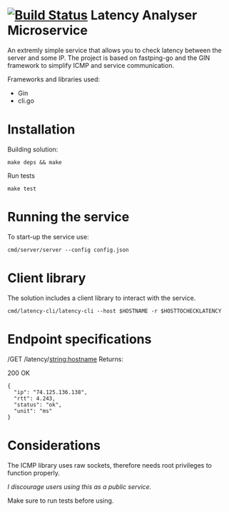 [![Build Status](https://travis-ci.org/haukurk/latency-microservice-go.svg?branch=master)](https://travis-ci.org/haukurk/latency-microservice-go)
Latency Analyser Microservice
=================

An extremly simple service that allows you to check latency between the server and some IP.
The project is based on fastping-go and the GIN framework to simplify ICMP and service communication.

Frameworks and libraries used:
 * Gin
 * cli.go

# Installation

Building solution:
```
make deps && make 
```

Run tests
```
make test
```

# Running the service

To start-up the service use:
```
cmd/server/server --config config.json
```

# Client library

The solution includes a client library to interact with the service.

```
cmd/latency-cli/latency-cli --host $HOSTNAME -r $HOSTTOCHECKLATENCY
```


# Endpoint specifications

/GET /latency/<string:hostname>
Returns:

200 OK
```
{
  "ip": "74.125.136.138",
  "rtt": 4.243,
  "status": "ok",
  "unit": "ms"
}

```

# Considerations

The ICMP library uses raw sockets, therefore needs root privileges to function properly.

*I discourage users using this as a public service.*

Make sure to run tests before using.
